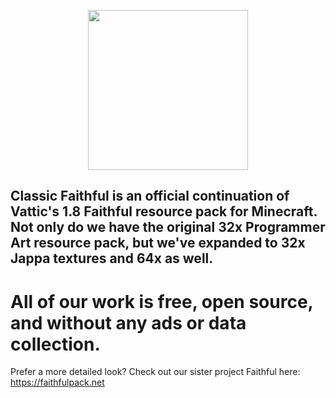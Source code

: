 <p align="center">
  <img src="https://database.faithfulpack.net/images/branding/wordmarks/outlined/flat/classic_faithful_flat_border.png" align="center" height="256">
</p>
  
## Classic Faithful is an official continuation of Vattic's 1.8 Faithful resource pack for Minecraft. Not only do we have the original 32x Programmer Art resource pack, but we've expanded to 32x Jappa textures and 64x as well.

# All of our work is free, open source, and without any ads or data collection.

Prefer a more detailed look? Check out our sister project Faithful here: https://faithfulpack.net
